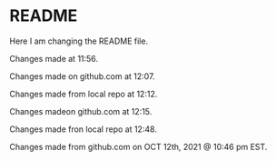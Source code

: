 # README #
Here I am changing the README file. 

Changes made at 11:56.

Changes made on github.com at 12:07. 

Changes made from local repo at 12:12.

Changes madeon github.com at 12:15.

Changes made fron local repo at 12:48. 

Changes made from github.com on OCT 12th, 2021 @ 10:46 pm EST. 
